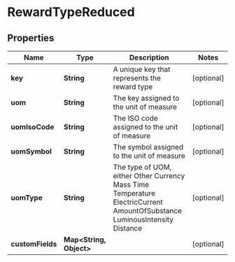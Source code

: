

# RewardTypeReduced


## Properties

Name | Type | Description | Notes
------------ | ------------- | ------------- | -------------
**key** | **String** | A unique key that represents the reward type |  [optional]
**uom** | **String** | The key assigned to the unit of measure  |  [optional]
**uomIsoCode** | **String** | The ISO code assigned to the unit of measure |  [optional]
**uomSymbol** | **String** | The symbol assigned to the unit of measure |  [optional]
**uomType** | **String** |  The type of UOM, either Other Currency Mass Time Temperature ElectricCurrent AmountOfSubstance LuminousIntensity Distance |  [optional]
**customFields** | **Map&lt;String, Object&gt;** |  |  [optional]



